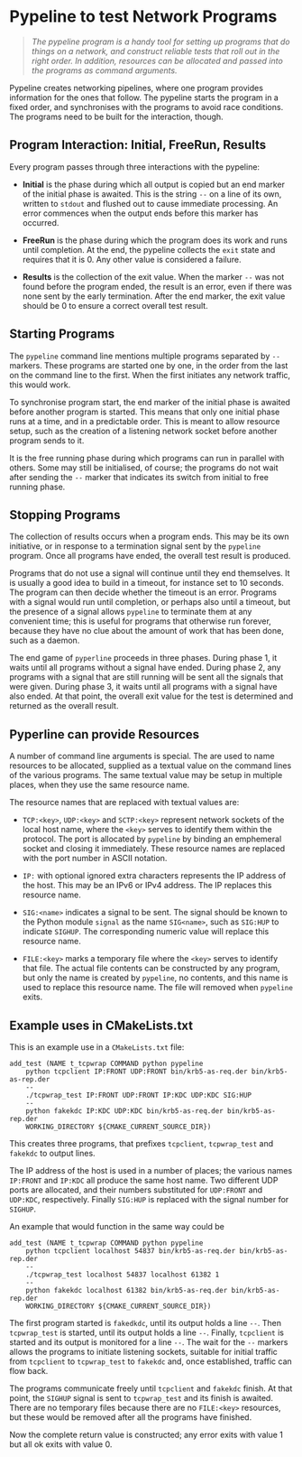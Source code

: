 # Pypeline to test Network Programs

> *The pypeline program is a handy tool for setting up programs
> that do things on a network, and construct reliable tests that
> roll out in the right order.  In addition, resources can be
> allocated and passed into the programs as command arguments.*

Pypeline creates networking pipelines, where one program provides
information for the ones that follow.  The pypeline starts the
program in a fixed order, and synchronises with the programs to
avoid race conditions.  The programs need to be built for the
interaction, though.


## Program Interaction: Initial, FreeRun, Results

Every program passes through three interactions with the pypeline:

  * **Initial** is the phase during which all output is copied but
    an end marker of the initial phase is awaited.  This is the
    string `--` on a line of its own, written to `stdout` and
    flushed out to cause immediate processing.  An error commences
    when the output ends before this marker has occurred.

  * **FreeRun** is the phase during which the program does its
    work and runs until completion.  At the end, the pypeline
    collects the `exit` state and requires that it is 0.  Any
    other value is considered a failure.

  * **Results** is the collection of the exit value.  When the
    marker `--` was not found before the program ended, the result
    is an error, even if there was none sent by the early
    termination.  After the end marker, the exit value should be
    0 to ensure a correct overall test result.


## Starting Programs

The `pypeline` command line mentions multiple programs separated
by `--` markers.  These programs are started one by one, in the
order from the last on the command line to the first.  When the
first initiates any network traffic, this would work.

To synchronise program start, the end marker of the initial phase
is awaited before another program is started.  This means that
only one initial phase runs at a time, and in a predictable order.
This is meant to allow resource setup, such as the creation of a
listening network socket before another program sends to it.

It is the free running phase during which programs can run in
parallel with others.  Some may still be initialised, of course;
the programs do not wait after sending the `--` marker that
indicates its switch from initial to free running phase.


## Stopping Programs

The collection of results occurs when a program ends.  This may
be its own initiative, or in response to a termination signal
sent by the `pypeline` program.  Once all programs have ended,
the overall test result is produced.

Programs that do not use a signal will continue until they end
themselves.  It is usually a good idea to build in a timeout,
for instance set to 10 seconds.  The program can then decide
whether the timeout is an error.  Programs with a signal would
run until completion, or perhaps also until a timeout, but the
presence of a signal allows `pypeline` to terminate them at any
convenient time; this is useful for programs that otherwise run
forever, because they have no clue about the amount of work
that has been done, such as a daemon.

The end game of `pyperline` proceeds in three phases.  During
phase 1, it waits until all programs without a signal have
ended.  During phase 2, any programs with a signal that are
still running will be sent all the signals that were given.
During phase 3, it waits until all programs with a signal
have also ended.  At that point, the overall exit value for
the test is determined and returned as the overall result.


## Pyperline can provide Resources

A number of command line arguments is special.  The are used to
name resources to be allocated, supplied as a textual value
on the command lines of the various programs.  The same textual
value may be setup in multiple places, when they use the same
resource name.

The resource names that are replaced with textual values are:

  * `TCP:<key>`, `UDP:<key>` and `SCTP:<key>` represent network
    sockets of the local host name, where the `<key>` serves
    to identify them within the protocol.  The port is
    allocated by `pypeline` by binding an emphemeral socket
    and closing it immediately.  These resource names are
    replaced with the port number in ASCII notation.

  * `IP:` with optional ignored extra characters represents the
    IP address of the host.  This may be an IPv6 or IPv4
    address.  The IP replaces this resource name.

  * `SIG:<name>` indicates a signal to be sent.  The signal
    should be known to the Python module `signal` as the
    name `SIG<name>`, such as `SIG:HUP` to indicate `SIGHUP`.
    The corresponding numeric value will replace this
    resource name.

  * `FILE:<key>` marks a temporary file where the `<key>`
    serves to identify that file.  The actual file contents
    can be constructed by any program, but only the name
    is created by `pypeline`, no contents, and this name
    is used to replace this resource name.  The file will
    removed when `pypeline` exits.


## Example uses in CMakeLists.txt

This is an example use in a `CMakeLists.txt` file:

    add_test (NAME t_tcpwrap COMMAND python pypeline
	    python tcpclient IP:FRONT UDP:FRONT bin/krb5-as-req.der bin/krb5-as-rep.der
	    --
	    ./tcpwrap_test IP:FRONT UDP:FRONT IP:KDC UDP:KDC SIG:HUP
	    --
	    python fakekdc IP:KDC UDP:KDC bin/krb5-as-req.der bin/krb5-as-rep.der
	    WORKING_DIRECTORY ${CMAKE_CURRENT_SOURCE_DIR})

This creates three programs, that prefixes `tcpclient`,
`tcpwrap_test` and `fakekdc` to output lines.

The IP address of the host is used in a number of places;
the various names `IP:FRONT` and `IP:KDC` all produce the
same host name.  Two different UDP ports are allocated,
and their numbers substituted for `UDP:FRONT` and
`UDP:KDC`, respectively.  Finally `SIG:HUP` is replaced
with the signal number for `SIGHUP`.

An example that would function in the same way could be

    add_test (NAME t_tcpwrap COMMAND python pypeline
	    python tcpclient localhost 54837 bin/krb5-as-req.der bin/krb5-as-rep.der
	    --
	    ./tcpwrap_test localhost 54837 localhost 61382 1
	    --
	    python fakekdc localhost 61382 bin/krb5-as-req.der bin/krb5-as-rep.der
	    WORKING_DIRECTORY ${CMAKE_CURRENT_SOURCE_DIR})

The first program started is `fakedkdc`, until its output
holds a line `--`.  Then `tcpwrap_test` is started, until
its output holds a line `--`.  Finally, `tcpclient` is
started and its output is monitored for a line `--`.
The wait for the `--` markers allows the programs to
initiate listening sockets, suitable for initial traffic
from `tcpclient` to `tcpwrap_test` to `fakekdc` and, once
established, traffic can flow back.

The programs communicate freely until `tcpclient` and
`fakekdc` finish.  At that point, the `SIGHUP` signal
is sent to `tcpwrap_test` and its finish is awaited.
There are no temporary files because there are no
`FILE:<key>` resources, but these would be removed
after all the programs have finished.

Now the complete return value is constructed; any error
exits with value 1 but all ok exits with value 0.

